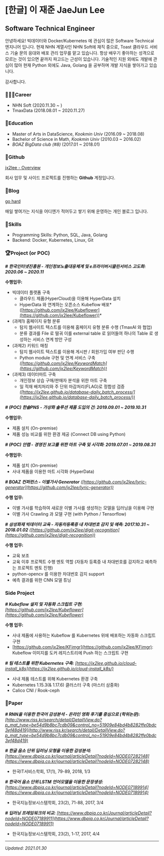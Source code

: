 # [한글] 이 재준 JaeJun Lee

## Software Technical Engineer

안녕하세요! 빅데이터와 Docker/Kubernetes 에 관심이 많은 Software Technical 엔지니어 입니다. 현재 NHN 계열사인 NHN Soft에 재직 중으로, Toast 클라우드 서비스 기술 문의 응대와 배포 관리 업무를 맡고 있습니다. 항상 배우기 좋아하는 성격으로 모르는 것이 있으면 끝까지 파고드는 근성이 있습니다. 기술적인 지원 외에도 개발에 관심이 많아 현재 Python 외에도 Java, Golang 을 공부하며 개발 지식을 쌓아가고 있습니다.

감사합니다.

### 👨🏻‍💻Career

- NHN Soft (2020.11.30 ~ )
- TmaxData (2018.08.01 ~ 2020.11.27)

### 📖Education

- Master of Arts in DataScience, *Kookmin Univ* (2016.09 ~ 2018.08)
- Bachelor of Science in Math, *Kookmin Univ* (2010.03 ~ 2016.02)
- *BOAZ BigData club (#8)* (2017.01 ~ 2018.01)

### 🐶Github

[jx2lee - Overview](https://github.com/jx2lee)

회사 업무 및 사이드 프로젝트를 진행하는 **Github** 계정입니다.

### 📀Blog

[go hard](https://jx2lee.github.io)

매일 쌓여가는 지식을 어디엔가 적어두고 쌓기 위해 운영하는 개인 블로그 입니다.

### 🍳Skills

- Programming Skills: Python, SQL, Java, Golang
- Backend: Docker, Kubernetes, Linux, Git

### 🏆Project (or POC)

***# 한국인터넷진흥원 - 개인정보노출대응체계 및 e프라이버시클린서비스 고도화: 2020.06 ~ 2020.11***

**수행업무:**

- 빅데이터 플랫폼 구축
    - 클라우드 제품(HyperCloud)을 이용해 HyperData 설치
    - HyperData 와 연계하는 오픈소스 Kubeflow 배포*([https://github.com/jx2lee/Kubeflower](https://github.com/jx2lee/Kubeflower))*
- (과제1) 홈페이지 유형 분류
    - 탐지 웹사이트 텍스트를 이용해 홈페이지 유형 분류 수행 (TmaxAI 와 협업)
    - 분류 결과를 File 로 떨궈 이를 external table 로 읽어들여 하나의 Table 로 생성하는 서비스 연계 방안 구성
- (과제2) 키워드 매칭
    - 탐지 웹사이트 텍스트를 이용해 게시판 / 회원가입 여부 판단 수행
    - Python module 구현 및 연계 서비스 구축 *([https://github.com/jx2lee/KeywordMatch](https://github.com/jx2lee/KeywordMatch))*
- (과제3) 데이터마트 구축
    - 개인정보 상습 구매/판매자 분석을 위한 마트 구축
    - 일 적재 배치처리와 주 단위 마감처리(FLAG)로 정합성 검증 *([https://jx2lee.github.io/database-daily_batch_process/](https://jx2lee.github.io/database-daily_batch_process/))*

***# (POC) 한솔PNS - 가상화 솔루션 제품 도입의 건: 2019.09.01 ~ 2019.10.31***

**수행업무:**

- 제품 설치 (On-premise)
- 제품 성능 비교를 위한 환경 제공 (Connect DB using Python)

***# (POC) 안랩 - 경영진 보고를 위한 마트 구축 및 시각화: 2019.07.01 ~ 2019.08.31***

**수행업무:**

- 제품 설치 (On-premise)
- 사내 제품을 이용한 마트 시각화 (HyperData)

***# BOAZ 컨퍼런스 - 이별가사 Generator** ([https://github.com/jx2lee/lyric-generator](https://github.com/jx2lee/lyric-generator))*

**수행 업무:**

- 이별 가사를 학습하여 새로운 이별 가사를 생성하는 모델을 딥러닝을 이용해 구현
- 이별 가사 Crawling 과 모델 구현 (with Python / Tensorflow)

***# 삼성화재 빅데이터 교육 - 자동차등록증 내 차대번호 감지 및 예측: 2017.10.31 ~ 2018.01.02** ([https://github.com/jx2lee/digit-recognition](https://github.com/jx2lee/digit-recognition))*

**수행 업무:**

- 교육 보조
- 교육 이후 프로젝트 수행 멘토 역할 (자동차 등록증 내 차대번호를 감지하고 예측하는 프로젝트 멘토 진행)
- python-opencv 를 이용한 차대번호 감지 support
- 예측 결과를 위한 CNN 모델 튜닝

### Side Project

***# Kubeflow 설치 및 자동화 스크립트 구현:** [https://github.com/jx2lee/Kubeflower](https://github.com/jx2lee/Kubeflower)*

**수행 업무:**

- 사내 제품에 사용하는 Kubeflow 를 Kubernetes 위에 배포하는 자동화 스크립트 구현
- [https://github.com/jx2lee/KFimgr](https://github.com/jx2lee/KFimgr): Kubeflow 이미지를 도커 레지스트리에 Push 하는 스크립트 구현

***# 팀 테스트를 위한 Kubernetes 구축:** [https://jx2lee.github.io/cloud-install_k8s](https://jx2lee.github.io/cloud-install_k8s/)*

- 사내 제품 테스트를 위해 Kubernetes 환경 구축
- Kubernetes 1.15.3(& 1.17.6) 클러스터 구축 (마스터 삼중화)
- Calico CNI / Rook-ceph

### 📄Paper

***# RNN을 이용한 한국어 감성분석 - 온라인 영화 후기를 중심으로 (학위논문):** [http://www.riss.kr/search/detail/DetailView.do?p_mat_type=be54d9b8bc7cdb09&control_no=51909e84bd4b8282ffe0bdc3ef48d419](http://www.riss.kr/search/detail/DetailView.do?p_mat_type=be54d9b8bc7cdb09&control_no=51909e84bd4b8282ffe0bdc3ef48d419)*

***# 한글 음소 단위 딥러닝 모형을 이용한 감성분석:** [https://www.dbpia.co.kr/journal/articleDetail?nodeId=NODE07282148](https://www.dbpia.co.kr/journal/articleDetail?nodeId=NODE07282148)*

- 한국IT서비스학회, 17(1), 79-89, 2018, 1/3

***# 한국어 음소 단위 LSTM 언어모델을 이용한 문장생성:** [https://www.dbpia.co.kr/journal/articleDetail?nodeId=NODE07189914](https://www.dbpia.co.kr/journal/articleDetail?nodeId=NODE07189914)*

- 한국지능정보시스템학회, 23(2), 71-88, 2017, 3/4

***# 딥러닝 프레임워크의 비교:** [https://www.dbpia.co.kr/Journal/articleDetail?nodeId=NODE07189911](https://www.dbpia.co.kr/Journal/articleDetail?nodeId=NODE07189911)*

- 한국지능정보시스템학회, 23(2), 1-17, 2017, 4/4

---

*Updated: 2021.01.30*
